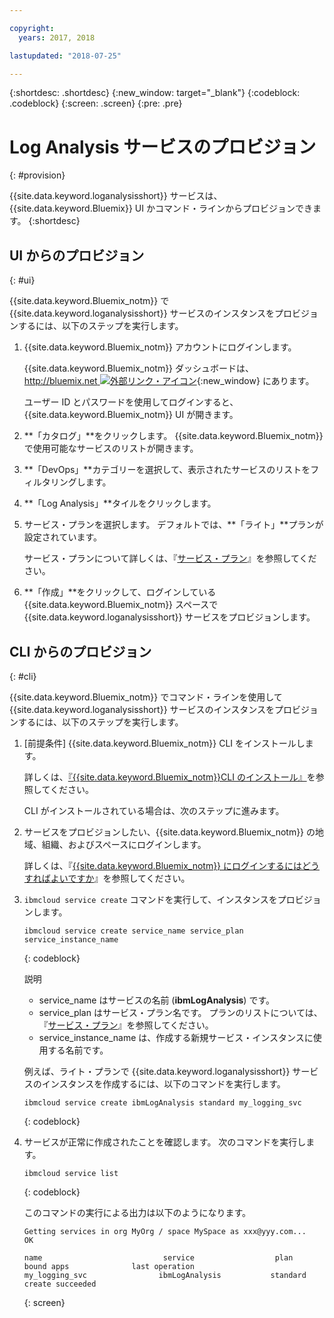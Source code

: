 ```yaml
---

copyright:
  years: 2017, 2018

lastupdated: "2018-07-25"

---
```




{:shortdesc: .shortdesc}
{:new_window: target="_blank"}
{:codeblock: .codeblock}
{:screen: .screen}
{:pre: .pre}


# Log Analysis サービスのプロビジョン
{: #provision}

{{site.data.keyword.loganalysisshort}} サービスは、{{site.data.keyword.Bluemix}} UI かコマンド・ラインからプロビジョンできます。
{:shortdesc}


## UI からのプロビジョン
{: #ui}

{{site.data.keyword.Bluemix_notm}} で {{site.data.keyword.loganalysisshort}} サービスのインスタンスをプロビジョンするには、以下のステップを実行します。

1. {{site.data.keyword.Bluemix_notm}} アカウントにログインします。

    {{site.data.keyword.Bluemix_notm}} ダッシュボードは、[http://bluemix.net ![外部リンク・アイコン](../../../icons/launch-glyph.svg "外部リンク・アイコン")](http://bluemix.net){:new_window} にあります。
    
	ユーザー ID とパスワードを使用してログインすると、{{site.data.keyword.Bluemix_notm}} UI が開きます。

2. **「カタログ」**をクリックします。 {{site.data.keyword.Bluemix_notm}} で使用可能なサービスのリストが開きます。

3. **「DevOps」**カテゴリーを選択して、表示されたサービスのリストをフィルタリングします。

4. **「Log Analysis」**タイルをクリックします。

5. サービス・プランを選択します。 デフォルトでは、**「ライト」**プランが設定されています。

    サービス・プランについて詳しくは、『[サービス・プラン](/docs/services/CloudLogAnalysis/log_analysis_ov.html#plans)』を参照してください。
	
6. **「作成」**をクリックして、ログインしている {{site.data.keyword.Bluemix_notm}} スペースで {{site.data.keyword.loganalysisshort}} サービスをプロビジョンします。
  
 

## CLI からのプロビジョン
{: #cli}

{{site.data.keyword.Bluemix_notm}} でコマンド・ラインを使用して {{site.data.keyword.loganalysisshort}} サービスのインスタンスをプロビジョンするには、以下のステップを実行します。

1. [前提条件] {{site.data.keyword.Bluemix_notm}} CLI をインストールします。

   詳しくは、[『{{site.data.keyword.Bluemix_notm}}CLI のインストール』](/docs/cli/index.html#overview)を参照してください。
   
   CLI がインストールされている場合は、次のステップに進みます。
    
2. サービスをプロビジョンしたい、{{site.data.keyword.Bluemix_notm}} の地域、組織、およびスペースにログインします。 

    詳しくは、『[{{site.data.keyword.Bluemix_notm}} にログインするにはどうすればよいですか](/docs/services/CloudLogAnalysis/qa/cli_qa.html#login)』を参照してください。
	
3. `ibmcloud service create` コマンドを実行して、インスタンスをプロビジョンします。

    ```
	ibmcloud service create service_name service_plan service_instance_name
	```
	{: codeblock}
	
	説明
	
	* service_name はサービスの名前 (**ibmLogAnalysis**) です。
	* service_plan はサービス・プラン名です。 プランのリストについては、『[サービス・プラン](/docs/services/CloudLogAnalysis/log_analysis_ov.html#plans)』を参照してください。
	* service_instance_name は、作成する新規サービス・インスタンスに使用する名前です。

	例えば、ライト・プランで {{site.data.keyword.loganalysisshort}} サービスのインスタンスを作成するには、以下のコマンドを実行します。
	
	```
	ibmcloud service create ibmLogAnalysis standard my_logging_svc
	```
	{: codeblock}
	
4. サービスが正常に作成されたことを確認します。 次のコマンドを実行します。

    ```	
	ibmcloud service list
	```
	{: codeblock}
	
	このコマンドの実行による出力は以下のようになります。
	
	```
    Getting services in org MyOrg / space MySpace as xxx@yyy.com...
    OK
    
    name                           service                  plan                   bound apps              last operation
    my_logging_svc                ibmLogAnalysis           standard                                        create succeeded
	```
	{: screen}

	



